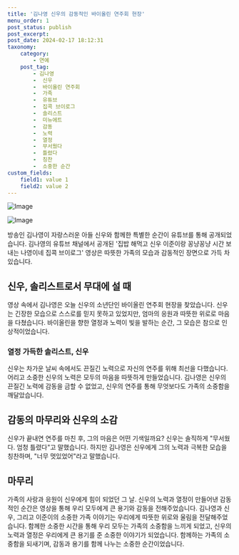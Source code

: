 ```yaml
---
title: '김나영 신우의 감동적인 바이올린 연주회 현장'
menu_order: 1
post_status: publish
post_excerpt: 
post_date: 2024-02-17 18:12:31
taxonomy:
    category:
        - 연예
    post_tag:
        - 김나영
        -  신우
        -  바이올린 연주회
        -  가족
        -  유튜브
        -  집콕 브이로그
        -  솔리스트
        -  미뉴에트
        -  감동
        -  노력
        -  열정
        -  무서웠다
        -  틀렸다
        -  칭찬
        -  소중한 순간
custom_fields:
    field1: value 1
    field2: value 2
---
```


![Image](https://ssl.pstatic.net/mimgnews/image/076/2024/02/12/2024021201000736600097071_20240212070102013.jpg?type=w540)

![Image](https://mimgnews.pstatic.net/image/076/2024/02/12/2024021201000736600097072_20240212070102016.jpg?type=w540)

방송인 김나영이 자랑스러운 아들 신우와 함께한 특별한 순간이 유튜브를 통해 공개되었습니다. 김나영의 유튜브 채널에서 공개된 '집밥 해먹고 신우 이준이랑 꽁냥꽁냥 시간 보내는 나영이네 집콕 브이로그' 영상은 따뜻한 가족의 모습과 감동적인 장면으로 가득 차 있습니다.
## 신우, 솔리스트로서 무대에 설 때
영상 속에서 김나영은 오늘 신우의 소년단인 바이올린 연주회 현장을 찾았습니다. 신우는 긴장한 모습으로 스스로를 믿지 못하고 있었지만, 엄마의 응원과 따뜻한 위로로 마음을 다쳤습니다. 바이올린을 향한 열정과 노력이 빛을 발하는 순간, 그 모습은 참으로 인상적이었습니다.
### 열정 가득한 솔리스트, 신우
신우는 차가운 날씨 속에서도 끈질긴 노력으로 자신의 연주를 위해 최선을 다했습니다. 어리고 소중한 신우의 노력은 모두의 마음을 따뜻하게 만들었습니다. 김나영은 신우의 끈질긴 노력에 감동을 금할 수 없었고, 신우의 연주를 통해 무엇보다도 가족의 소중함을 깨달았습니다.
## 감동의 마무리와 신우의 소감
신우가 끝내연 연주를 마친 후, 그의 마음은 어떤 기색일까요? 신우는 솔직하게 "무서웠다. 엄청 틀렸다"고 말했습니다. 하지만 김나영은 신우에게 그의 노력과 극복한 모습을 칭찬하며, "너무 멋있었어"라고 말했습니다.
## 마무리
가족의 사랑과 응원이 신우에게 힘이 되었던 그 날. 신우의 노력과 열정이 만들어낸 감동적인 순간은 영상을 통해 우리 모두에게 큰 용기와 감동을 전해주었습니다. 김나영과 신우, 그리고 이준이의 소중한 가족 이야기는 우리에게 따뜻한 위로와 울림을 전달해주었습니다. 함께한 소중한 시간을 통해 우리 모두는 가족의 소중함을 느끼게 되었고, 신우의 노력과 열정은 우리에게 큰 용기를 준 소중한 이야기가 되었습니다. 함께하는 가족의 소중함을 되새기며, 감동과 용기를 함께 나누는 소중한 순간이었습니다.

